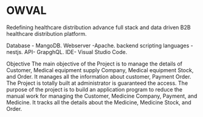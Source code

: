 # OWVAL
Redefining healthcare distribution advance full stack and data driven B2B healthcare distribution platform.

Database - MangoDB.
Webserver -Apache.
backend scripting languages -nestjs.
API- GrapghQL.
IDE- Visual Studio Code.

Objective
The main objective of the Project is to manage the details of Customer, Medical equipment
supply Company, Medical equipment Stock, and Order. It manages all the information about
customer, Payment Order. The Project is totally built at administrator is guaranteed the access.
The purpose of the project is to build an application program to reduce the manual work for
managing the Customer, Medicine Company, Payment, and Medicine. It tracks all the details
about the Medicine, Medicine Stock, and Order.

